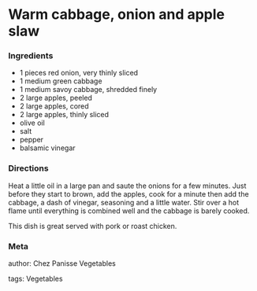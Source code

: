 # Warm cabbage, onion and apple slaw

### Ingredients
 * 1 pieces red onion, very thinly sliced
 * 1 medium green cabbage
 * 1 medium savoy cabbage, shredded finely
 * 2 large apples, peeled
 * 2 large apples, cored
 * 2 large apples, thinly sliced
 * olive oil
 * salt
 * pepper
 * balsamic vinegar

### Directions

Heat a little oil in a large pan and saute the onions for a few minutes. Just before they start to brown, add the apples, cook for a minute then add the cabbage, a dash of vinegar, seasoning and a little water.  Stir over a hot flame until everything is combined well and the cabbage is barely cooked.

This dish is great served with pork or roast chicken.

### Meta
author: Chez Panisse Vegetables

tags: Vegetables

